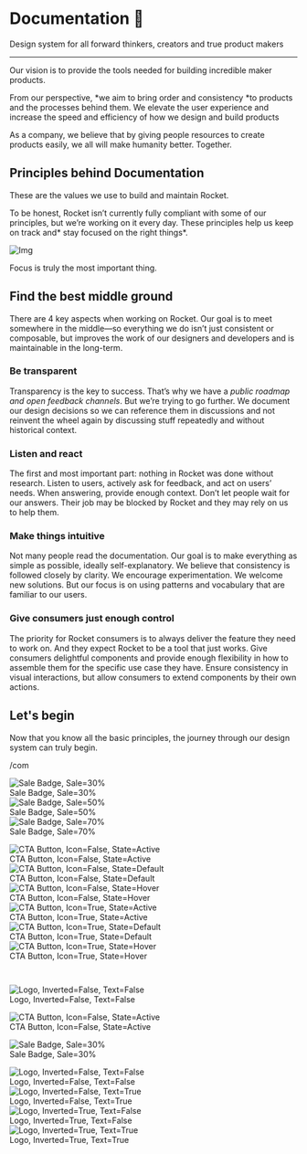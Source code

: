 
# Documentation 🚀

Design system for all forward thinkers, creators and true product makers

---

Our vision is to provide the tools needed for building incredible maker products.

From our perspective, *we aim to bring order and consistency *to products and the processes behind them. We elevate the user experience and increase the speed and efficiency of how we design and build products

As a company, we believe that by giving people resources to create products easily, we all will make humanity better. Together.

## Principles behind Documentation

These are the values we use to build and maintain Rocket.

To be honest, Rocket isn’t currently fully compliant with some of our principles, but we’re working on it every day. These principles help us keep on track and* stay focused on the right things*.

![Img](https://studio-assets.supernova.io/design-systems/14533/9289758a-6300-472a-bbc6-a57098081abf.jpeg)

Focus is truly the most important thing.

## Find the best middle ground

There are 4 key aspects when working on Rocket. Our goal is to meet somewhere in the middle—so everything we do isn’t just consistent or composable, but improves the work of our designers and developers and is maintainable in the long-term.

### Be transparent

Transparency is the key to success. That’s why we have a *public roadmap and open feedback channels*. But we’re trying to go further. We document our design decisions so we can reference them in discussions and not reinvent the wheel again by discussing stuff repeatedly and without historical context.

### Listen and react

The first and most important part: nothing in Rocket was done without research. Listen to users, actively ask for feedback, and act on users’ needs. When answering, provide enough context. Don’t let people wait for our answers. Their job may be blocked by Rocket and they may rely on us to help them.

### Make things intuitive

Not many people read the documentation. Our goal is to make everything as simple as possible, ideally self-explanatory. We believe that consistency is followed closely by clarity. We encourage experimentation. We welcome new solutions. But our focus is on using patterns and vocabulary that are familiar to our users.

### Give consumers just enough control

The priority for Rocket consumers is to always deliver the feature they need to work on. And they expect Rocket to be a tool that just works. Give consumers delightful components and provide enough flexibility in how to assemble them for the specific use case they have. Ensure consistency in visual interactions, but allow consumers to extend components by their own actions.

## Let's begin

Now that you know all the basic principles, the journey through our design system can truly begin.

/com

  
![Sale Badge, Sale=30%](https://studio-assets.supernova.io/design-systems/14533/8ff5b38d-74b9-4c8b-8290-138bd19650fa.png)  
Sale Badge, Sale=30%  
![Sale Badge, Sale=50%](https://studio-assets.supernova.io/design-systems/14533/95447a2a-0544-42bd-9c17-61f37ca3497b.png)  
Sale Badge, Sale=50%  
![Sale Badge, Sale=70%](https://studio-assets.supernova.io/design-systems/14533/23f5e743-4aa4-4933-943b-9a17a2ec6dd6.png)  
Sale Badge, Sale=70%  


  
![CTA Button, Icon=False, State=Active](https://studio-assets.supernova.io/design-systems/14533/b811ec10-fde6-4479-be55-ff1c4472857c.png)  
CTA Button, Icon=False, State=Active  
![CTA Button, Icon=False, State=Default](https://studio-assets.supernova.io/design-systems/14533/3c1412cd-f56b-49cb-bb2b-501dc7671235.png)  
CTA Button, Icon=False, State=Default  
![CTA Button, Icon=False, State=Hover](https://studio-assets.supernova.io/design-systems/14533/30866a3a-8a5c-40c1-a095-b845031fa4b9.png)  
CTA Button, Icon=False, State=Hover  
![CTA Button, Icon=True, State=Active](https://studio-assets.supernova.io/design-systems/14533/de76115e-092f-43e3-8c22-33c2d296d1b4.png)  
CTA Button, Icon=True, State=Active  
![CTA Button, Icon=True, State=Default](https://studio-assets.supernova.io/design-systems/14533/67b069a4-e5bc-4eb3-9e6e-9b87aad6bbe6.png)  
CTA Button, Icon=True, State=Default  
![CTA Button, Icon=True, State=Hover](https://studio-assets.supernova.io/design-systems/14533/8b383db6-2584-493f-8af2-20454afadd6c.png)  
CTA Button, Icon=True, State=Hover  


```javascript  
  
```

  
![Logo, Inverted=False, Text=False](https://studio-assets.supernova.io/design-systems/14533/ae970809-f05c-4e91-9124-dbc829893288.png)  
Logo, Inverted=False, Text=False  


  
  


  
![CTA Button, Icon=False, State=Active](https://studio-assets.supernova.io/design-systems/14533/b811ec10-fde6-4479-be55-ff1c4472857c.png)  
CTA Button, Icon=False, State=Active  


  
![Sale Badge, Sale=30%](https://studio-assets.supernova.io/design-systems/14533/8ff5b38d-74b9-4c8b-8290-138bd19650fa.png)  
Sale Badge, Sale=30%  


  
![Logo, Inverted=False, Text=False](https://studio-assets.supernova.io/design-systems/14533/ae970809-f05c-4e91-9124-dbc829893288.png)  
Logo, Inverted=False, Text=False  
![Logo, Inverted=False, Text=True](https://studio-assets.supernova.io/design-systems/14533/d5824cde-c4a5-4419-a4a0-bd7a436fe31e.png)  
Logo, Inverted=False, Text=True  
![Logo, Inverted=True, Text=False](https://studio-assets.supernova.io/design-systems/14533/c8e8920c-7c52-4327-830b-bb478cfc627a.png)  
Logo, Inverted=True, Text=False  
![Logo, Inverted=True, Text=True](https://studio-assets.supernova.io/design-systems/14533/6e9d2778-f007-4c56-bc17-3c7f93fa6918.png)  
Logo, Inverted=True, Text=True  
